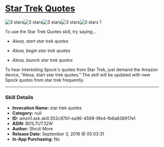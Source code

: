 # [Star Trek Quotes](http://alexa.amazon.com/#skills/amzn1.ask.skill.552c97b1-ea96-4598-9fe4-fb6a838917e1)
![3 stars](../../images/ic_star_black_18dp_1x.png)![3 stars](../../images/ic_star_black_18dp_1x.png)![3 stars](../../images/ic_star_black_18dp_1x.png)![3 stars](../../images/ic_star_border_black_18dp_1x.png)![3 stars](../../images/ic_star_border_black_18dp_1x.png) 1

To use the Star Trek Quotes skill, try saying...

* *Alexa, start star trek quotes*

* *Alexa, begin star trek quotes*

* *Alexa, launch star trek quotes*

To hear interesting Spock's quotes from Star Trek, just demand the Amazon device, "Alexa, start star trek quotes." The skill will be updated with new Spock quotes from star trek frequently.

***

### Skill Details

* **Invocation Name:** star trek quotes
* **Category:** null
* **ID:** amzn1.ask.skill.552c97b1-ea96-4598-9fe4-fb6a838917e1
* **ASIN:** B01L7UT32W
* **Author:** Shruti More
* **Release Date:** September 3, 2016 @ 05:03:31
* **In-App Purchasing:** No
